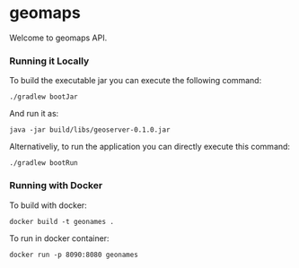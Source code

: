 # geomaps

Welcome to geomaps API.

### Running it Locally
To build the executable jar you can execute the following command:
```
./gradlew bootJar
```
And run it as:
```
java -jar build/libs/geoserver-0.1.0.jar
```
Alternativeliy, to run the application you can directly execute this command:
```
./gradlew bootRun
```

### Running with Docker

To build with docker:
```
docker build -t geonames .
```
To run in docker container:
```
docker run -p 8090:8080 geonames
```